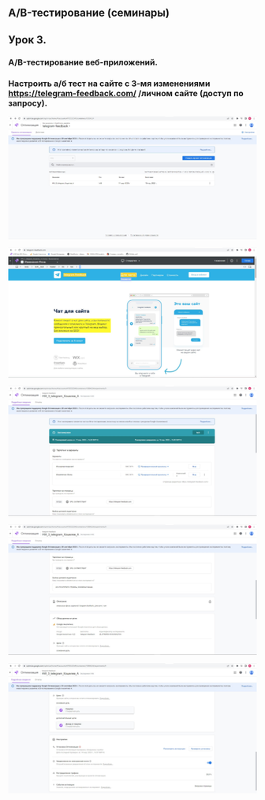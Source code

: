 ## A/B-тестирование (семинары)
## Урок 3.  
### A/B-тестирование веб-приложений.
### Настроить а/б тест на сайте с 3-мя изменениями https://telegram-feedback.com/ /личном сайте (доступ по запросу).

![](1.jpg)

![](5.jpg)

![](2.jpg)

![](3.jpg)

![](4.jpg)

